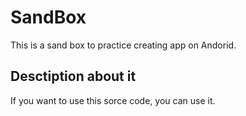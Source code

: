 # SandBox

This is a sand box to practice creating app on Andorid.

## Desctiption about it

If you want to use this sorce code, you can use it.

